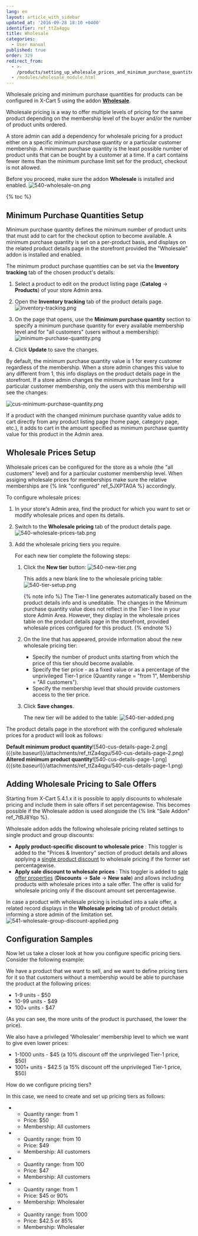 ```yaml
---
lang: en
layout: article_with_sidebar
updated_at: '2016-09-28 18:10 +0400'
identifier: ref_ttZa4qgu
title: Wholesale
categories:
  - User manual
published: true
order: 329
redirect_from:
  - >-
    /products/setting_up_wholesale_prices_and_minimum_purchase_quantites_for_different_membership_levels.html
  - /modules/wholesale_module.html
---
```

Wholesale pricing and minimum purchase quantities for products can be configured in X-Cart 5 using the addon **[Wholesale](https://market.x-cart.com/addons/wholesale.html)**.

Wholesale pricing is a way to offer multiple levels of pricing for the same product depending on the membership level of the buyer and/or the number of product units ordered.

A store admin can add a dependency for wholesale pricing for a product either on a specific minimum purchase quantity or a particular customer membership. A minimum purchase quantity is the least possible number of product units that can be bought by a customer at a time. If a cart contains fewer items than the minimum purchase limit set for the product, checkout is not allowed.

Before you proceed, make sure the addon **Wholesale** is installed and enabled.
![540-wholesale-on.png]({{site.baseurl}}/attachments/ref_ttZa4qgu/540-wholesale-on.png)

{% toc %}

## Minimum Purchase Quantities Setup

Minimum purchase quantity defines the minimum number of product units that must add to cart for the checkout option to become available. A minimum purchase quantity is set on a per-product basis, and displays on the related product details page in the storefront provided the "Wholesale" addon is installed and enabled. 

The minimum product purchase quantities can be set via the **Inventory tracking** tab of the chosen product's details:

1.  Select a product to edit on the product listing page (**Catalog** -> **Products**) of your store Admin area.

2.  Open the **Inventory tracking** tab of the product details page.
    ![inventory-tracking.png]({{site.baseurl}}/attachments/ref_ttZa4qgu/inventory-tracking.png)

3.  On the page that opens, use the **Minimum purchase quantity** section to specify a minimum purchase quantity for every available membership level and for "all customers" (users without a membership):
    ![minimum-purchase-quantity.png]({{site.baseurl}}/attachments/ref_ttZa4qgu/minimum-purchase-quantity.png)
    
3.  Click **Update** to save the changes.

By default, the minimum purchase quantity value is 1 for every customer regardless of the membership. When a store admin changes this value to any different from 1, this info displays on the product details page in the storefront. If a store admin changes the minimum purchase limit for a particular customer membership, only the users with this membership will see the changes:

![cus-minimum-purchase-quantity.png]({{site.baseurl}}/attachments/ref_ttZa4qgu/cus-minimum-purchase-quantity.png)

If a product with the changed minimum purchase quantity value adds to cart directly from any product listing page (home page, category page, etc.), it adds to cart in the amount specified as minimum purchase quantity value for this product in the Admin area. 

## Wholesale Prices Setup

Wholesale prices can be configured for the store as a whole (the "all customers" level) and for a particular customer membership level. When assiging wholesale prices for memberships make sure the relative memberships are {% link "configured" ref_5JXPTA0A %} accordingly. 

To configure wholesale prices:

1.  In your store's Admin area, find the product for which you want to set or modify wholesale prices and open its details.

2.  Switch to the **Wholesale pricing** tab of the product details page. 
    ![540-wholesale-prices-tab.png]({{site.baseurl}}/attachments/ref_ttZa4qgu/540-wholesale-prices-tab.png)

3.  Add the wholesale pricing tiers you require. 
    
    For each new tier complete the following steps:
    1.  Click the **New tier** button:
        ![540-new-tier.png]({{site.baseurl}}/attachments/ref_ttZa4qgu/540-new-tier.png)

        This adds a new blank line to the wholesale pricing table:
        ![540-tier-setup.png]({{site.baseurl}}/attachments/ref_ttZa4qgu/540-tier-setup.png)
        
        {% note info %}
        The Tier-1 line generates automatically based on the product details info and is uneditable. The changes in the Minimum purchase quantity value does not reflect in the Tier-1 line in your store Admin Area. However, they display in the wholesale prices table on the product details page in the storefront, provided wholesale prices configured for this product.
        {% endnote %}

    2.  On the line that has appeared, provide information about the new wholesale pricing tier:
        * Specify the number of product units starting from which the price of this tier should become available.
        * Specify the tier price - as a fixed value or as a percentage of the unprivileged Tier-1 price (Quantity range = "from 1", Membership = "All customers").
        * Specify the membership level that should provide customers access to the tier price.
    3.  Click **Save changes**. 

        The new tier will be added to the table:
        ![540-tier-added.png]({{site.baseurl}}/attachments/ref_ttZa4qgu/540-tier-added.png)

The product details page in the storefront with the configured wholesale prices for a product will look as follows:
<div class="ui stackable two column grid">
  <div class="column" markdown="span"><b>Default minimum product quantity</b>![540-cus-details-page-2.png]({{site.baseurl}}/attachments/ref_ttZa4qgu/540-cus-details-page-2.png)</div>
  <div class="column" markdown="span"><b>Altered minimum product quantity</b>![540-cus-details-page-1.png]({{site.baseurl}}/attachments/ref_ttZa4qgu/540-cus-details-page-1.png)</div>
</div>

## Adding Wholesale Pricing to Sale Offers 

Starting from X-Cart 5.4.1.x it is possible to apply discounts to wholesale pricing and include them in sale offers if set percentagewise. This becomes possible if the Wholesale addon is used alongside the {% link "Sale Addon" ref_7tBJ8Yqo %}.

Wholesale addon adds the following wholesale pricing related settings to single product and group discounts:
* **Apply product-specific discount to wholesale price** : This toggler is added to the "Prices & Inventory" section of product details and allows applying a [single product discount](https://kb.x-cart.com/modules/sale/new.html#setting-sale-price-for-single-products "Wholesale") to wholesale pricing if the former set percentagewise.
* **Apply sale discount to wholesale prices** : This toggler is added to [sale offer properties](https://kb.x-cart.com/modules/sale/new.html#creating-a-sale-offer "Wholesale") (**Discounts** -> **Sale** -> **New sale**) and allows including products with wholesale prices into a sale offer. The offer is valid for wholesale pricing only if the discount amount set percentagewise. 

In case a product with wholesale pricing is included into a sale offer, a related record displays in the **Wholesale pricing** tab of product details informing a store admin of the limitation set. 
![541-wholesale-group-discount-applied.png]({{site.baseurl}}/attachments/ref_ttZa4qgu/541-wholesale-group-discount-applied.png)

        
## Configuration Samples 

Now let us take a closer look at how you configure specific pricing tiers. Consider the following example:

We have a product that we want to sell, and we want to define pricing tiers for it so that customers without a membership would be able to purchase the product at the following prices:

   * 1-9 units - $50
   * 10-99 units - $49
   * 100+ units - $47

(As you can see, the more units of the product is purchased, the lower the price).

We also have a privileged ‘Wholesaler’ membership level to which we want to give even lower prices:

   * 1-1000 units - $45 (a 10% discount off the unprivileged Tier-1 price, $50)
   * 1001+ units - $42.5 (a 15% discount off the unprivileged Tier-1 price, $50)

How do we configure pricing tiers?

In this case, we need to create and set up pricing tiers as follows:

*   *   Quantity range: from 1
    *   Price: $50
    *   Membership: All customers
       
       
*   *   Quantity range: from 10
    *  Price: $49
    *  Membership: All customers
       
       
*   *  Quantity range: from 100
    *  Price: $47
    *  Membership: All customers
       
       
*   *  Quantity range: from 1
    *  Price: $45 or 90%
    *  Membership: Wholesaler
       
       
*   *  Quantity range: from 1000
    *  Price: $42.5 or 85%
    *  Membership: Wholesaler
